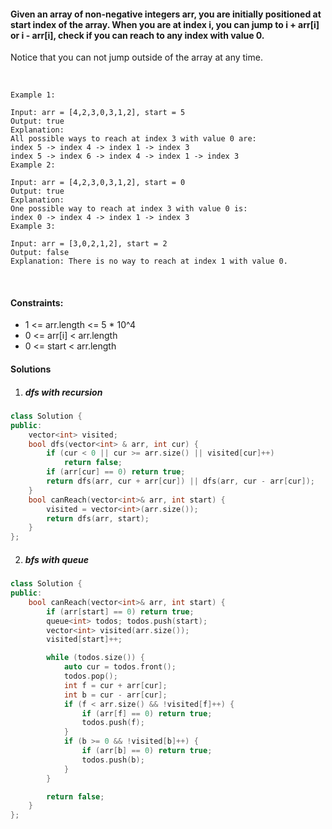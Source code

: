 #### Given an array of non-negative integers arr, you are initially positioned at start index of the array. When you are at index i, you can jump to i + arr[i] or i - arr[i], check if you can reach to any index with value 0.

Notice that you can not jump outside of the array at any time.

 

```
Example 1:

Input: arr = [4,2,3,0,3,1,2], start = 5
Output: true
Explanation: 
All possible ways to reach at index 3 with value 0 are: 
index 5 -> index 4 -> index 1 -> index 3 
index 5 -> index 6 -> index 4 -> index 1 -> index 3 
Example 2:

Input: arr = [4,2,3,0,3,1,2], start = 0
Output: true 
Explanation: 
One possible way to reach at index 3 with value 0 is: 
index 0 -> index 4 -> index 1 -> index 3
Example 3:

Input: arr = [3,0,2,1,2], start = 2
Output: false
Explanation: There is no way to reach at index 1 with value 0.
```
 

#### Constraints:

- 1 <= arr.length <= 5 * 10^4
- 0 <= arr[i] < arr.length
- 0 <= start < arr.length

#### Solutions

1. ##### dfs with recursion

```cpp
class Solution {
public:
    vector<int> visited;
    bool dfs(vector<int> & arr, int cur) {
        if (cur < 0 || cur >= arr.size() || visited[cur]++)
            return false;
        if (arr[cur] == 0) return true;
        return dfs(arr, cur + arr[cur]) || dfs(arr, cur - arr[cur]);
    }
    bool canReach(vector<int>& arr, int start) {
        visited = vector<int>(arr.size());
        return dfs(arr, start);
    }
};
```

2. ##### bfs with queue

```cpp
class Solution {
public:
    bool canReach(vector<int>& arr, int start) {
        if (arr[start] == 0) return true;
        queue<int> todos; todos.push(start);
        vector<int> visited(arr.size());
        visited[start]++;

        while (todos.size()) {
            auto cur = todos.front();
            todos.pop();
            int f = cur + arr[cur];
            int b = cur - arr[cur];
            if (f < arr.size() && !visited[f]++) {
                if (arr[f] == 0) return true;
                todos.push(f);
            }
            if (b >= 0 && !visited[b]++) {
                if (arr[b] == 0) return true;
                todos.push(b);
            }
        }

        return false;
    }
};
```